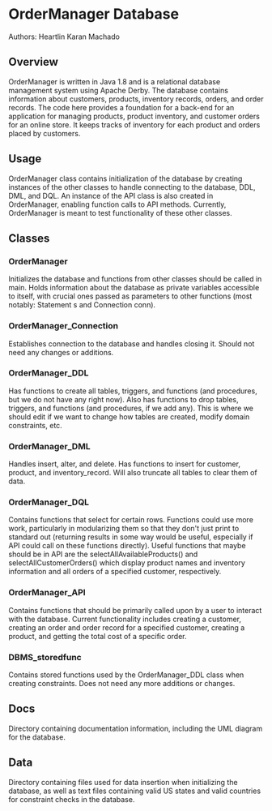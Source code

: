 

# OrderManager Database
Authors: Heartlin Karan Machado 

## Overview
OrderManager is written in Java 1.8 and is a relational database management system using Apache Derby. The database contains information about customers, products, inventory records, orders, and order records. The code here provides a foundation for a back-end for an application for managing products, product inventory, and customer orders for an online store. It keeps tracks of inventory for each product and orders placed by customers.  

## Usage
OrderManager class contains initialization of the database by creating instances of the other classes to handle connecting to the database, DDL, DML, and DQL. An instance of the API class is also created in OrderManager, enabling function calls to API methods. Currently, OrderManager is meant to test functionality of these other classes. 

## Classes

### OrderManager
Initializes the database and functions from other classes should be called in main. 
Holds information about the database as private variables accessible to itself, with crucial 
ones passed as parameters to other functions (most notably: Statement s and Connection conn).

### OrderManager_Connection
Establishes connection to the database and handles closing it. Should not need any changes or additions.

### OrderManager_DDL
Has functions to create all tables, triggers, and functions (and procedures, but we do not have any right now).
Also has functions to drop tables, triggers, and functions (and procedures, if we add any).
This is where we should edit if we want to change how tables are created, modify domain constraints, etc.

### OrderManager_DML
Handles insert, alter, and delete. Has functions to insert for customer, product, and inventory_record. 
Will also truncate all tables to clear them of data.

### OrderManager_DQL
Contains functions that select for certain rows. Functions could use more work, particularly in modularizing them so that they don't just print to standard out (returning results in some way would be useful, especially if API could call on these functions directly). Useful functions that maybe should be in API are the selectAllAvailableProducts() and selectAllCustomerOrders() which display product names and inventory information and all orders of a specified customer, respectively. 

### OrderManager_API
Contains functions that should be primarily called upon by a user to interact with the database. Current functionality includes creating a customer, creating an order and order record for a specified customer, creating a product, and getting the total cost of a specific order.


### DBMS_storedfunc
Contains stored functions used by the OrderManager_DDL class when creating constraints. Does not need any more additions or changes.

## Docs
Directory containing documentation information, including the UML diagram for the database.

## Data
Directory containing files used for data insertion when initializing the database, as well as text files containing valid US states and valid countries for constraint checks in the database.
